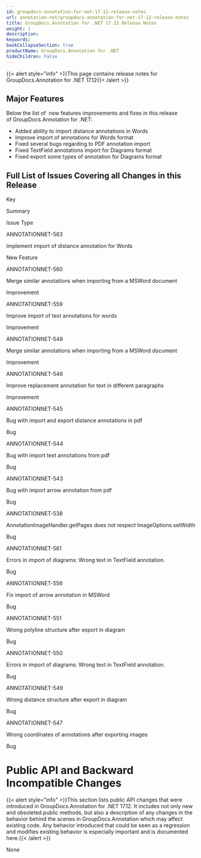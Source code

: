 ```yaml
---
id: groupdocs-annotation-for-net-17-12-release-notes
url: annotation-net/groupdocs-annotation-for-net-17-12-release-notes
title: GroupDocs.Annotation for .NET 17.12 Release Notes
weight: 1
description: 
keywords: 
bookCollapseSection: true
productName: GroupDocs.Annotation for .NET
hideChildren: False
---
```

{{< alert style="info" >}}This page contains release notes for GroupDocs.Annotation for .NET 17.12{{< /alert >}}

## Major Features

Below the list of  new features improvements and fixes in this release of GroupDocs.Annotation for .NET:

*   Added ability to import distance annotations in Words
*   Improve import of annotations for Words format
*   Fixed several bugs regarding to PDF annotation import
*   Fixed TextField annotations import for Diagrams format
*   Fixed export some types of annotation for Diagrams format

## Full List of Issues Covering all Changes in this Release

Key

Summary

Issue Type

ANNOTATIONNET-563

Implement import of distance annotation for Words

New Feature

ANNOTATIONNET-560

Merge similar annotations when importing from a MSWord document

Improvement

ANNOTATIONNET-559

Improve import of text annotations for words

Improvement

ANNOTATIONNET-548

Merge similar annotations when importing from a MSWord document

Improvement

ANNOTATIONNET-546

Improve replacement annotation for text in different paragraphs

Improvement

ANNOTATIONNET-545

Bug with import and export distance annotations in pdf

Bug

ANNOTATIONNET-544

Bug with import text annotations from pdf

Bug

ANNOTATIONNET-543

Bug with import arrow annotation from pdf

Bug

ANNOTATIONNET-538

AnnotationImageHandler.getPages does not respect ImageOptions.setWidth

Bug

ANNOTATIONNET-561

Errors in import of diagrams: Wrong text in TextField annotation.

Bug

ANNOTATIONNET-556

Fix import of arrow annotation in MSWord

Bug

ANNOTATIONNET-551

Wrong polyline structure after export in diagram

Bug

ANNOTATIONNET-550

Errors in import of diagrams: Wrong text in TextField annotation.

Bug

ANNOTATIONNET-549

Wrong distance structure after export in diagram

Bug

ANNOTATIONNET-547

Wrong coordinates of annotations after exporting images

Bug

# Public API and Backward Incompatible Changes

{{< alert style="info" >}}This section lists public API changes that were introduced in GroupDocs.Annotation for .NET 17.12. It includes not only new and obsoleted public methods, but also a description of any changes in the behavior behind the scenes in GroupDocs.Annotation which may affect existing code. Any behavior introduced that could be seen as a regression and modifies existing behavior is especially important and is documented here.{{< /alert >}}

None
